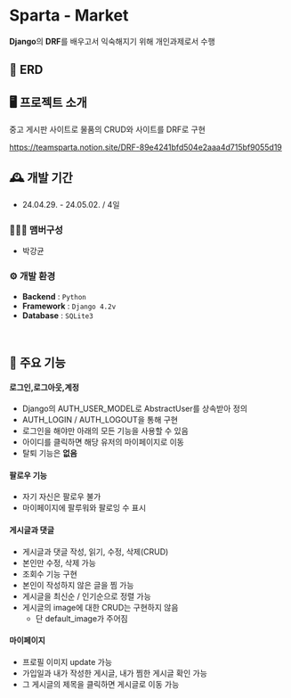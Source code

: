 # Sparta - Market
**Django**의 **DRF**를 배우고서 익숙해지기 위해 개인과제로서 수행

## 📑 ERD




## 🖥️ 프로젝트 소개
중고 게시판 사이트로 물품의 CRUD와 사이트를 DRF로 구현

https://teamsparta.notion.site/DRF-89e4241bfd504e2aaa4d715bf9055d19
<br>

## 🕰️ 개발 기간
* 24.04.29. - 24.05.02. / 4일

### 🧑‍🤝‍🧑 맴버구성 
* 박강균


### ⚙️ 개발 환경
- **Backend** : `Python`
- **Framework** : `Django 4.2v`
- **Database** : `SQLite3`
<br>



## 📌 주요 기능
#### 로그인,로그아웃,계정
- Django의 AUTH_USER_MODEL로 AbstractUser를 상속받아 정의
- AUTH_LOGIN / AUTH_LOGOUT을 통해 구현
- 로그인을 해야만 아래의 모든 기능을 사용할 수 있음
- 아이디를 클릭하면 해당 유저의 마이페이지로 이동
- 탈퇴 기능은 **없음**
#### 팔로우 기능
- 자기 자신은 팔로우 불가
- 마이페이지에 팔루워와 팔로잉 수 표시
#### 게시글과 댓글
- 게시글과 댓글 작성, 읽기, 수정, 삭제(CRUD)
- 본인만 수정, 삭제 가능
- 조회수 기능 구현
- 본인이 작성하지 않은 글을 찜 가능
- 게시글을 최신순 / 인기순으로 정렬 가능
- 게시글의 image에 대한 CRUD는 구현하지 않음
  - 단 default_image가 주어짐
#### 마이페이지
- 프로필 이미지 update 가능
- 가입일과 내가 작성한 게시글, 내가 찜한 게시글 확인 가능
- 그 게시글의 제목을 클릭하면 게시글로 이동 가능
